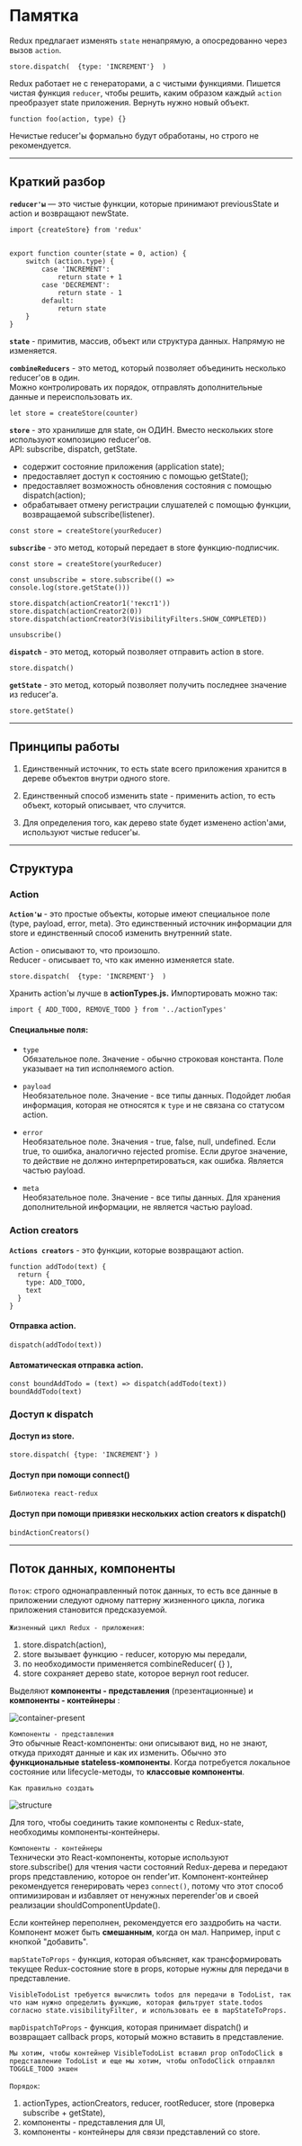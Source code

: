# Памятка



Redux предлагает изменять `state` ненапрямую, а опосредованно через вызов `action`.  

```
store.dispatch(  {type: 'INCREMENT'}  )
```  

Redux работает не с генераторами, а с чистыми функциями. Пишется чистая функция `reducer`, чтобы решить, каким образом каждый `action` преобразует state приложения. Вернуть нужно новый объект.

```
function foo(action, type) {}
```

Нечистые reducer'ы формально будут обработаны, но строго не рекомендуется.  

____
  
## Краткий разбор  


**`reducer'ы`** — это чистые функции, которые принимают previousState и action и возвращают newState. 

```
import {createStore} from 'redux'


export function counter(state = 0, action) {
    switch (action.type) {
        case 'INCREMENT':
            return state + 1
        case 'DECREMENT':
            return state - 1
        default:
            return state
    }
}
``` 


**`state`**  - примитив, массив, объект или структура данных. Напрямую не изменяется.


**`combineReducers`** - это метод, который позволяет объединить несколько reducer'ов в один.  
Можно контролировать их порядок, отправлять дополнительные данные и переиспользовать их.


```
let store = createStore(counter)
```  
  
**`store`** - это хранилише для state, он ОДИН. Вместо нескольких store используют композицию reducer'ов.  
API: subscribe, dispatch, getState.

- содержит состояние приложения (application state);
- предоставляет доступ к состоянию с помощью getState();
- предоставляет возможность обновления состояния с помощью dispatch(action);
- обрабатывает отмену регистрации слушателей с помощью функции, возвращаемой subscribe(listener).




```
const store = createStore(yourReducer)
```

**`subscribe`** - это метод, который передает в store функцию-подписчик.  

```
const store = createStore(yourReducer)

const unsubscribe = store.subscribe(() => console.log(store.getState()))

store.dispatch(actionCreator1('текст1'))
store.dispatch(actionCreator2(0))
store.dispatch(actionCreator3(VisibilityFilters.SHOW_COMPLETED))

unsubscribe()
```

**`dispatch`** - это метод, который позволяет отправить action в store.  

```
store.dispatch()
```

**`getState`** - это метод, который позволяет получить последнее значение из reducer'а.

```
store.getState()
```

____

## Принципы работы  

1. Единственный источник, то есть state всего приложения хранится в дереве объектов внутри одного store.  

2. Единственный способ изменить state - применить action, то есть объект, который описывает, что случится.  

3. Для определения того, как дерево state будет изменено action'ами, используют чистые reducer'ы.


____

## Структура  

### Action

**`Action'ы`** - это простые объекты, которые имеют специальное поле (type, payload, error, meta). Это единственный источник информации для store и единственный способ изменить внутренний state.

Action - описывают то, что произошло.  
Reducer - описывает то, что как именно изменяется state.


```
store.dispatch(  {type: 'INCREMENT'}  )
```  
  
Хранить action'ы лучше в **actionTypes.js.** Импортировать можно так:  

```
import { ADD_TODO, REMOVE_TODO } from '../actionTypes'
```


#### Специальные поля:  

- `type`  
Обязательное поле. Значение - обычно строковая константа. Поле указывает на тип исполняемого action.

- `payload`  
Необязательное поле. Значение - все типы данных. Подойдет любая информация, которая не относятся к `type` и не связана со статусом action.  

- `error`  
Необязательное поле. Значения - true, false, null, undefined. Если true, то ошибка, аналогично rejected promise. Если другое значение, то действие не должно интерпретироваться, как ошибка. Является частью payload.

- `meta`  
Необязательное поле. Значение - все типы данных. Для хранения дополнительной информации, не является частью payload.


### Action creators  

 **`Actions creators`** - это функции, которые возвращают action.  
  
```
function addTodo(text) {
  return {
    type: ADD_TODO,
    text
  }
}
```  

#### Отправка action.
```
dispatch(addTodo(text))
```  

####  Автоматическая отправка action.
```
const boundAddTodo = (text) => dispatch(addTodo(text))
boundAddTodo(text)
```  
  

### Доступ к dispatch  

#### Доступ из store.

```
store.dispatch( {type: 'INCREMENT'} )
```

#### Доступ при помощи connect()

```
Библиотека react-redux
```  

#### Доступ при помощи привязки нескольких action creators к dispatch()

```
bindActionCreators()
```

____


## Поток данных, компоненты 

`Поток`: строго однонаправленный поток данных, то есть все данные в приложении следуют одному паттерну жизненного цикла, логика приложения становится предсказуемой.  

`Жизненный цикл Redux - приложения`:

1.  store.dispatch(action),
2.  store вызывает функцию - reducer, которую мы передали,
3.  по необходимости применяется combineReducer( {} ),
4.  store сохраняет дерево state, которое вернул root reducer.  



Выделяют **компоненты - представления** (презентационные) и **компоненты - контейнеры** :

![container-present](https://i.ibb.co/bsJBXdd/container-present.jpg)  

`Компоненты - представления`  
Это обычные React-компоненты: они описывают вид, но не знают, откуда приходят данные и как их изменить. Обычно это **функциональные stateless-компоненты**.
Когда потребуется локальное состояние или lifecycle-методы, то **классовые компоненты**.

`Как правильно создать`

![structure](https://i.ibb.co/cgv6bT9/structure.jpg)


Для того, чтобы соединить такие компоненты с Redux-state, необходимы компоненты-контейнеры.  

`Компоненты - контейнеры`  
Технически это React-компоненты, которые используют store.subscribe() для чтения части состояний Redux-дерева и передают props представлению, которое он render'ит.
Компонент-контейнер рекомендуется генерировать через `connect()`, потому что этот способ оптимизирован и избавляет от ненужных переrender'ов и своей реализации shouldComponentUpdate().  

Если контейнер переполнен, рекомендуется его заздробить на части. Компонент может быть **смешанным**, когда он мал. Например, input с кнопкой "добавить".
  
`mapStateToProps` - функция, которая объясняет, как трансформировать текущее Redux-состояние store в props, которые нужны для передачи в представление.  
  
```
VisibleTodoList требуется вычислить todos для передачи в TodoList, так что нам нужно определить функцию, которая фильтрует state.todos согласно state.visibilityFilter, и использовать ее в mapStateToProps.
```

`mapDispatchToProps` - функция, которая принимает dispatch() и возвращает callback props, который можно вставить в представление.  
  
```
Мы хотим, чтобы контейнер VisibleTodoList вставил prop onTodoClick в представление TodoList и еще мы хотим, чтобы onTodoClick отправлял TOGGLE_TODO экшен
```

`Порядок`:  

1. actionTypes, actionCreators, reducer, rootReducer, store (проверка subscribe + getState),
2. компоненты - представления для UI,
3. компоненты - контейнеры для связи представлений со store.  








